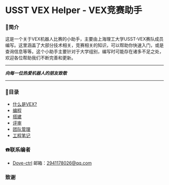 # USST VEX Helper - VEX竞赛助手
### :book:简介
这是一个关于VEX机器人比赛的小助手，主要由上海理工大学USST-VEX赛队成员编写。这里涵盖了大部分技术相关，竞赛相关的知识，可以帮助你快速入门，或是查询信息等等。这个小助手主要针对于大学组别，编写时可能存在诸多不足之处，欢迎各位帮助我们不断完善和更新。   
***
***向每一位热爱机器人的朋友致敬***
***

### :door:目录
- [什么是VEX?](./competition.md)
- [编程](./programming.md)
- [搭建](./building.md)
- [评审](./interview.md)
- [团队管理](./manage.md)
- [工程笔记](./notebook.md)

### :phone:联系编者
- [Dove-ctrl](https://github.com/Dove-ctrl)
邮箱：2941178026@qq.com

### 致谢
